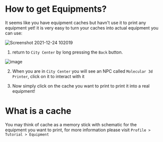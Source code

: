 # How to get Equipments?

It seems like you have equipment caches but havn't use it to print any equipment yet!
it is very easy to turn your caches into actual equipment you can use:

![Screenshot 2021-12-24 102019](https://user-images.githubusercontent.com/18545294/147307871-bb6a8ab2-bd0f-48d2-a4b7-99efaceafcbf.png)

1. return to `City Center` by long pressing the `Back` button.

![image](https://user-images.githubusercontent.com/18545294/147307934-cc5cc6f0-5107-48a9-912b-07e4c4a02755.png)

2. When you are in `City Center` you will see an NPC called `Molecular 3d Printer`, click on it to interact with it 

3. Now simply click on the cache you want to print to print it into a real equipment!

# What is a cache
You may think of cache as a memory stick with schematic for the equipment you want to print, 
for more information please visit `Profile > Tutorial > Equipment`

